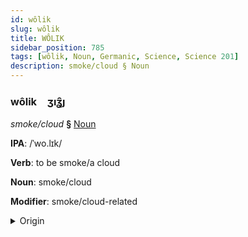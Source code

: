 ```yaml
---
id: wôlik
slug: wôlik
title: WÔLIK
sidebar_position: 785
tags: [wôlik, Noun, Germanic, Science, Science 201]
description: smoke/cloud § Noun
---
```


### wôlik&emsp;<span kind="abugida">ʒıʓ̑ȷ</span>

*smoke/cloud* **§** [Noun](../../tags/Noun)

**IPA**: /ˈwo.lɪk/

**Verb**: to be smoke/a cloud

**Noun**: smoke/cloud

**Modifier**: smoke/cloud-related

<details>
    <summary>Origin</summary>
    Dutch wolk /ʋɔlk/<br/>
    <em>Germanic Language Family</em>
</details>